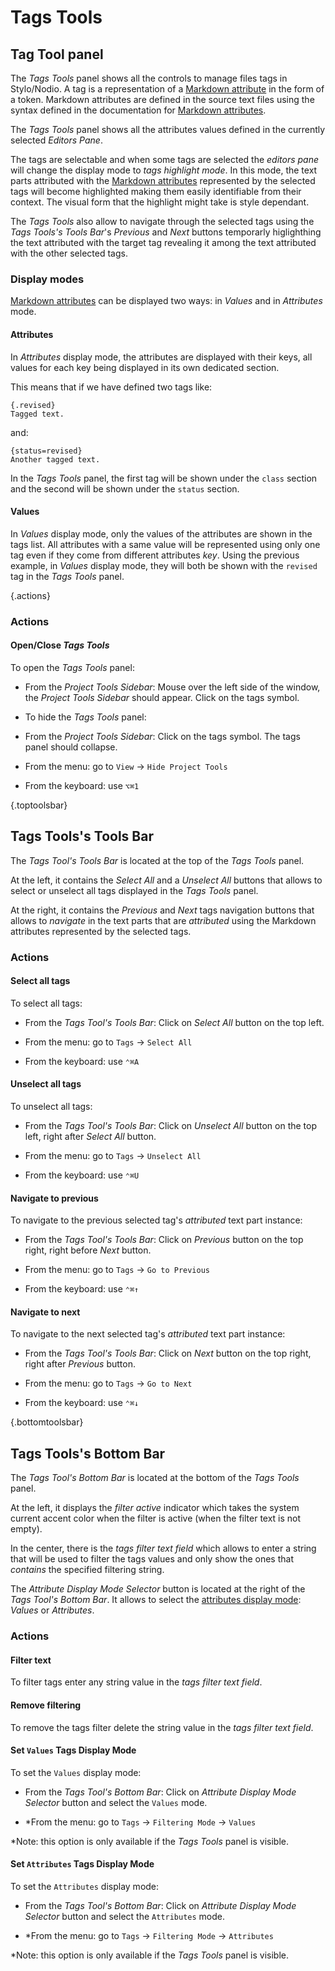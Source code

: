
# Tags Tools

## Tag Tool panel

The _Tags Tools_ panel shows all the controls to manage files tags in Stylo/Nodio. A tag is a representation of a [Markdown attribute](/nodio/documentation/markdown#mdAttributes) in the form of a token. Markdown attributes are defined in the source text files using the syntax defined in the documentation for [Markdown attributes](/nodio/documentation/markdown#mdAttributes).  

The _Tags Tools_ panel shows all the attributes values defined in the currently selected _Editors Pane_. 

The tags are selectable and when some tags are selected the _editors pane_ will change the display mode to _tags highlight mode_. In this mode, the text parts attributed with the [Markdown attributes](/nodio/documentation/markdown#mdAttributes) represented by the selected tags will become highlighted making them easily identifiable from their context. The visual form that the highlight might take is style dependant.     

The _Tags Tools_ also allow to navigate through the selected tags using the _Tags Tools's Tools Bar_'s _Previous_ and _Next_ buttons temporarly higlighthing the text attributed with the target tag revealing it among the text attributed with the other selected tags.

### Display modes   
[Markdown attributes](/nodio/documentation/markdown#mdAttributes) can be displayed two ways: in _Values_ and in _Attributes_ mode. 

#### Attributes 

In _Attributes_ display mode, the attributes are displayed with their keys, all values for each key being displayed in its own dedicated section.       

This means that if we have defined two tags like: 

```
{.revised}
Tagged text.
```

and:

```
{status=revised}
Another tagged text.
```

In the  _Tags Tools_  panel, the first tag will be shown under the `class` section and the second will be shown under the `status` section. 

#### Values

In _Values_ display mode, only the values of the attributes are shown in the tags list. All attributes with a same value will be represented using only one tag even if they come from different attributes _key_. Using the previous example, in _Values_ display mode, they will both be shown with the `revised` tag in the  _Tags Tools_  panel.
         
{.actions}
### Actions 

#### Open/Close _Tags Tools_

To open the _Tags Tools_ panel:

- From the _Project Tools Sidebar_: Mouse over the left side of the window, the _Project Tools Sidebar_ should appear. Click on the tags symbol. 

- To hide the _Tags Tools_ panel:

- From the _Project Tools Sidebar_: Click on the tags symbol. The tags panel should collapse. 

- From the menu: go to `View` -> `Hide Project Tools`

- From the keyboard: use `⌥⌘1`

{.toptoolsbar}
 ## Tags Tools's Tools Bar
 
The _Tags Tool's Tools Bar_ is located at the top of the _Tags Tools_ panel. 

At the left, it contains the _Select All_ and a _Unselect All_ buttons that allows to select or unselect all tags displayed in the _Tags Tools_ panel. 

At the right, it contains the _Previous_ and _Next_ tags navigation buttons that allows to _navigate_ in the text parts that are _attributed_ using the Markdown attributes represented by the selected tags.

### Actions 

#### Select all tags 

To select all tags: 

- From the _Tags Tool's Tools Bar_: Click on _Select All_ button on the top left. 

- From the menu: go to `Tags` -> `Select All`

- From the keyboard: use `⌃⌘A`


#### Unselect all tags 

To unselect all tags: 

- From the _Tags Tool's Tools Bar_: Click on _Unselect All_ button on the top left, right after _Select All_ button. 

- From the menu: go to `Tags` -> `Unselect All`

- From the keyboard: use `⌃⌘U`


#### Navigate to previous

To navigate to the previous selected tag's _attributed_ text part instance: 

- From the _Tags Tool's Tools Bar_: Click on _Previous_ button on the top right, right before _Next_ button. 

- From the menu: go to `Tags` -> `Go to Previous`

- From the keyboard: use `⌃⌘↑`

#### Navigate to next 

To navigate to the next selected tag's _attributed_ text part instance: 

- From the _Tags Tool's Tools Bar_: Click on _Next_ button on the top right, right after _Previous_ button. 

- From the menu: go to `Tags` -> `Go to Next`

- From the keyboard: use `⌃⌘↓`


{.bottomtoolsbar}
 ## Tags Tools's Bottom Bar

The _Tags Tool's Bottom Bar_ is located at the bottom of the _Tags Tools_ panel. 

At the left, it displays the _filter active_ indicator which takes the system current accent color when the filter is active (when the filter text is not empty).

In the center, there is the _tags filter text field_ which allows to enter a string that will be used to filter the tags values and only show the ones that _contains_ the specified filtering string. 

The _Attribute Display Mode Selector_ button is located at the right of the _Tags Tool's Bottom Bar_. It allows to select the [attributes display mode](#attributesDisplayMode): _Values_ or _Attributes_.

### Actions

#### Filter text 

To filter tags enter any string value in the _tags filter text field_. 

#### Remove filtering

To remove the tags filter delete the string value in the _tags filter text field_. 

#### Set `Values` Tags Display Mode 

To set the `Values` display mode: 

- From the _Tags Tool's Bottom Bar_: Click on _Attribute Display Mode Selector_ button and select the `Values` mode. 

- *From the menu: go to `Tags` -> `Filtering Mode` -> `Values`

*Note: this option is only available if the _Tags Tools_ panel is visible. 


#### Set `Attributes` Tags Display Mode 

To set the `Attributes` display mode: 

- From the _Tags Tool's Bottom Bar_: Click on _Attribute Display Mode Selector_ button and select the `Attributes` mode. 

- *From the menu: go to `Tags` -> `Filtering Mode` -> `Attributes`

*Note: this option is only available if the _Tags Tools_ panel is visible. 







